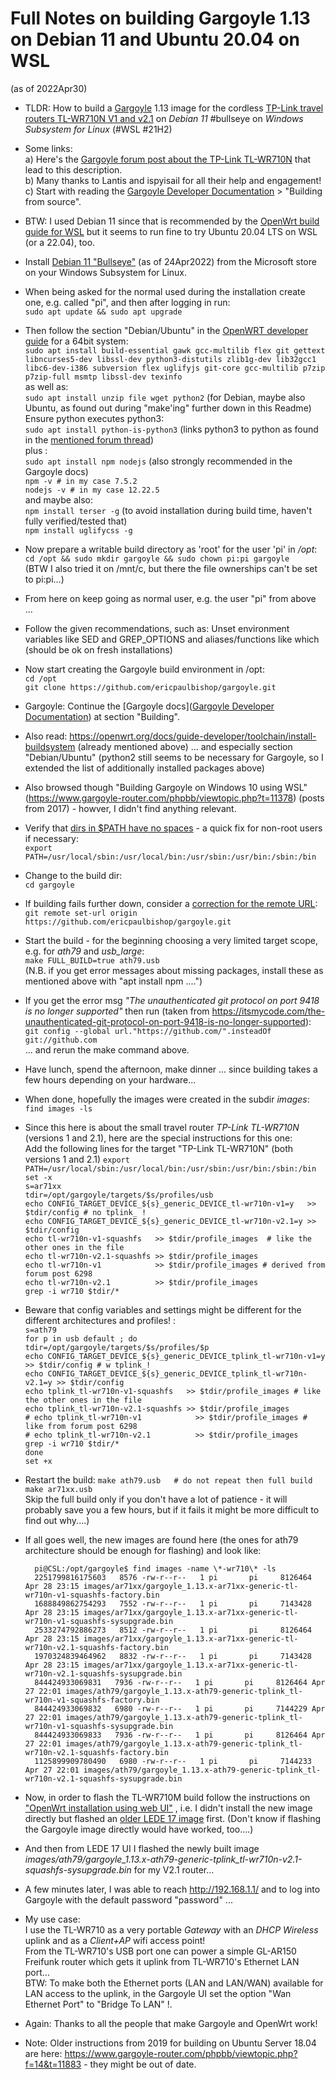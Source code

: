 # Full Notes on building Gargoyle 1.13 on Debian 11 and Ubuntu 20.04 on WSL 

(as of 2022Apr30)

* TLDR: How to build a [Gargoyle](gargoyle-router.com/) 1.13 image for the cordless [TP-Link travel routers TL-WR710N V1 and v2.1](https://openwrt.org/toh/tp-link/tl-wr710n) on _Debian 11_ #bullseye on _Windows Subsystem for Linux_ (#WSL #21H2)
* Some links:  
a) Here's the [Gargoyle forum post about the TP-Link TL-WR710N](https://www.gargoyle-router.com/phpbb/viewtopic.php?f=13&t=14062) that lead to this description.  
b) Many thanks to Lantis and ispyisail for all their help and engagement!  
c) Start with reading the [Gargoyle Developer Documentation](https://www.gargoyle-router.com/wiki/doku.php?id=developer_documentation) > "Building from source".  

* BTW: I used Debian 11 since that is recommended by the [OpenWrt build guide for WSL](<https://openwrt.org/docs/guide-developer/toolchain/wsl>) but it seems to run fine to try Ubuntu 20.04 LTS on WSL (or a 22.04), too.
* Install [Debian 11 "Bullseye"](https://www.microsoft.com/en-gb/p/debian/9msvkqc78pk6) (as of 24Apr2022) from the Microsoft store on your Windows Subsystem for Linux.
* When being asked for the normal used during the installation create one, e.g. called "pi", and then after logging in run:  
        `sudo apt update && sudo apt upgrade`
* Then follow the section "Debian/Ubuntu" in the  [OpenWRT developer guide](<https://openwrt.org/docs/guide-developer/toolchain/install-buildsystem>) for a 64bit system:  
        `sudo apt install build-essential gawk gcc-multilib flex git gettext libncurses5-dev libssl-dev python3-distutils zlib1g-dev lib32gcc1 libc6-dev-i386 subversion flex uglifyjs git-core gcc-multilib p7zip p7zip-full msmtp libssl-dev texinfo`  
        as well as:  
        `sudo apt install unzip file wget python2`  (for Debian, maybe also Ubuntu, as found out during "make'ing" further down in this Readme)  
        Ensure python executes python3:  
        `sudo apt install python-is-python3`  (links python3 to python as found in the [mentioned forum thread](<https://www.gargoyle-router.com/phpbb/viewtopic.php?p=60685#p60685>))  
        plus :  
        `sudo apt install npm nodejs`  (also strongly recommended in the Gargoyle docs)  
        `npm -v # in my case 7.5.2`  
        `nodejs -v # in my case 12.22.5`  
        and maybe also:  
        `npm install terser -g`  (to avoid installation during build time, haven't fully verified/tested that)  
        `npm install uglifycss -g`  
* Now prepare a writable build directory as 'root' for the user 'pi' in _/opt_:  
        `cd /opt && sudo mkdir gargoyle && sudo chown pi:pi gargoyle`  
    (BTW I also tried it on /mnt/c, but there the file ownerships can't be set to pi:pi...)
* From here on keep going as normal user, e.g. the user "pi" from above ...
* Follow the given recommendations, such as: Unset environment variables like SED and GREP_OPTIONS and aliases/functions like which (should be ok on fresh installations)
* Now start creating the Gargoyle build environment in /opt:  
        `cd /opt`  
        `git clone https://github.com/ericpaulbishop/gargoyle.git`
* Gargoyle: Continue the [Gargoyle docs]([Gargoyle Developer Documentation](https://www.gargoyle-router.com/wiki/doku.php?id=developer_documentation)) at section "Building".
* Also read: <https://openwrt.org/docs/guide-developer/toolchain/install-buildsystem> (already mentioned above)
    ... and especially section "Debian/Ubuntu" (python2 still seems to be necessary for Gargoyle, so I extended the list of additionally installed packages above)
* Also browsed though "Building Gargoyle on Windows 10 using WSL" (<https://www.gargoyle-router.com/phpbb/viewtopic.php?t=11378>) (posts from 2017) - howver, I didn't find anything relevant.
* Verify that [dirs in $PATH have no spaces](<https://openwrt.org/docs/guide-developer/toolchain/wsl>) - a quick fix for non-root users if necessary:  
        `export PATH=/usr/local/sbin:/usr/local/bin:/usr/sbin:/usr/bin:/sbin:/bin`
* Change to the build dir:  
        `cd gargoyle`
* If building fails further down, consider a [correction for the remote URL](<https://github.blog/2021-09-01-improving-git-protocol-security-github>):  
        `git remote set-url origin https://github.com/ericpaulbishop/gargoyle.git`
* Start the build - for the beginning choosing a very limited target scope, e.g. for _ath79_ and _usb_large_:  
        `make FULL_BUILD=true ath79.usb`  
    (N.B. if you get error messages about missing packages, install these as mentioned above with "apt install npm ....")
* If you get the error msg _"The unauthenticated git protocol on port 9418 is no longer supported"_ then run (taken from <https://itsmycode.com/the-unauthenticated-git-protocol-on-port-9418-is-no-longer-supported>):  
        `git config --global url."https://github.com/".insteadOf git://github.com`  
    ... and rerun the make command above.  
* Have lunch, spend the afternoon, make dinner ... since building takes a few hours depending on your hardware...
* When done, hopefully the images were created in the subdir _images_:  
        `find images -ls`
* Since this here is about the small travel router _TP-Link TL-WR710N_ (versions 1 and 2.1), here are the special instructions for this one:  
        Add the following lines for the target "TP-Link TL-WR710N" (both versions 1 and 2.1)
        `export PATH=/usr/local/sbin:/usr/local/bin:/usr/sbin:/usr/bin:/sbin:/bin`  
        `set -x`  
        `s=ar71xx`  
        `tdir=/opt/gargoyle/targets/$s/profiles/usb`  
        `echo CONFIG_TARGET_DEVICE_${s}_generic_DEVICE_tl-wr710n-v1=y   >> $tdir/config # no tplink_ !`  
        `echo CONFIG_TARGET_DEVICE_${s}_generic_DEVICE_tl-wr710n-v2.1=y >> $tdir/config`  
        `echo tl-wr710n-v1-squashfs   >> $tdir/profile_images  # like the other ones in the file`  
        `echo tl-wr710n-v2.1-squashfs >> $tdir/profile_images`  
        `echo tl-wr710n-v1            >> $tdir/profile_images # derived from forum post 6298`  
        `echo tl-wr710n-v2.1          >> $tdir/profile_images`  
        `grep -i wr710 $tdir/*`  

* Beware that config variables and settings might be different for the different architectures and profiles! :  
        `s=ath79`  
        `for p in usb default ; do`  
        `tdir=/opt/gargoyle/targets/$s/profiles/$p`  
        `echo CONFIG_TARGET_DEVICE_${s}_generic_DEVICE_tplink_tl-wr710n-v1=y   >> $tdir/config # w tplink_!`  
        `echo CONFIG_TARGET_DEVICE_${s}_generic_DEVICE_tplink_tl-wr710n-v2.1=y >> $tdir/config`  
        `echo tplink_tl-wr710n-v1-squashfs   >> $tdir/profile_images # like the other ones in the file`  
        `echo tplink_tl-wr710n-v2.1-squashfs >> $tdir/profile_images`  
        `# echo tplink_tl-wr710n-v1            >> $tdir/profile_images # like from forum post 6298`  
        `# echo tplink_tl-wr710n-v2.1          >> $tdir/profile_images`  
        `grep -i wr710 $tdir/*`  
        `done`  
        `set +x`  
* Restart the build:
        `make ath79.usb   # do not repeat then full build`  
        `make ar71xx.usb`  
    Skip the full build only if you don't have a lot of patience - it will probably save you a few hours, but if it fails it might be more difficult to find out why....)

* If all goes well, the new images are found here (the ones for ath79 architecture should be enough for flashing) and look like:

        pi@CSL:/opt/gargoyle$ find images -name \*-wr710\* -ls
        2251799816175603   8576 -rw-r--r--   1 pi       pi     8126464 Apr 28 23:15 images/ar71xx/gargoyle_1.13.x-ar71xx-generic-tl-wr710n-v1-squashfs-factory.bin
        1688849862754293   7552 -rw-r--r--   1 pi       pi     7143428 Apr 28 23:15 images/ar71xx/gargoyle_1.13.x-ar71xx-generic-tl-wr710n-v1-squashfs-sysupgrade.bin
        2533274792886273   8512 -rw-r--r--   1 pi       pi     8126464 Apr 28 23:15 images/ar71xx/gargoyle_1.13.x-ar71xx-generic-tl-wr710n-v2.1-squashfs-factory.bin
        1970324839464962   8832 -rw-r--r--   1 pi       pi     7143428 Apr 28 23:15 images/ar71xx/gargoyle_1.13.x-ar71xx-generic-tl-wr710n-v2.1-squashfs-sysupgrade.bin
        844424933069831   7936 -rw-r--r--   1 pi       pi     8126464 Apr 27 22:01 images/ath79/gargoyle_1.13.x-ath79-generic-tplink_tl-wr710n-v1-squashfs-factory.bin
        844424933069832   6980 -rw-r--r--   1 pi       pi     7144229 Apr 27 22:01 images/ath79/gargoyle_1.13.x-ath79-generic-tplink_tl-wr710n-v1-squashfs-sysupgrade.bin
        844424933069833   7936 -rw-r--r--   1 pi       pi     8126464 Apr 27 22:01 images/ath79/gargoyle_1.13.x-ath79-generic-tplink_tl-wr710n-v2.1-squashfs-factory.bin
        1125899909780490   6980 -rw-r--r--   1 pi       pi     7144233 Apr 27 22:01 images/ath79/gargoyle_1.13.x-ath79-generic-tplink_tl-wr710n-v2.1-squashfs-sysupgrade.bin

* Now, in order to flash the TL-WR710M build follow the instructions on ["OpenWrt installation using web UI"](<https://openwrt.org/toh/tp-link/tl-wr710n>) , i.e. I didn't install the new image directly but flashed an [older LEDE 17 image](<https://archive.openwrt.org/releases/17.01.5/targets/ar71xx/generic/>) first. (Don't know if flashing the Gargoyle image directly would have worked, too....)

* And then from LEDE 17 UI I flashed the newly built image _images/ath79/gargoyle_1.13.x-ath79-generic-tplink_tl-wr710n-v2.1-squashfs-sysupgrade.bin_ for my V2.1 router...

* A few minutes later, I was able to reach <http://192.168.1.1/> and to log into Gargoyle with the default password "password" ... 

* My use case:  
        I use the TL-WR710 as a very portable _Gateway_ with an _DHCP Wireless_ uplink and as a _Client+AP_ wifi access point!  
        From the TL-WR710's USB port one can power a simple GL-AR150 Freifunk router which gets it uplink from TL-WR710's Ethernet LAN port...  
        BTW: To make both the Ethernet ports (LAN and LAN/WAN) available for LAN access to the uplink, in the Gargoyle UI set the option "Wan Ethernet Port" to "Bridge To LAN" !.

* Again: Thanks to all the people that make Gargoyle and OpenWrt work!

* Note: Older instructions from 2019 for building on Ubuntu Server 18.04 are here: <https://www.gargoyle-router.com/phpbb/viewtopic.php?f=14&t=11883> - they might be out of date.
